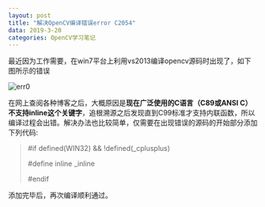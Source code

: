 ```yaml
---
layout: post
title: "解决OpenCV编译错误error C2054"
data: 2019-3-20
categories: OpenCV学习笔记
---
```


最近因为工作需要，在win7平台上利用vs2013编译opencv源码时出现了，如下图所示的错误

![err0](https://yesbear.github.io/images/blog/解决OpenCV编译错误error_C2054/err0.PNG)

在网上查阅各种博客之后，大概原因是**现在广泛使用的C语言（C89或ANSI C）不支持inline这个关键字**，追根溯源之后发现直到C99标准才支持内联函数，所以编译过程会出错。解决办法也比较简单，仅需要在出现错误的源码的开始部分添加下列代码:

> #if defined(WIN32) && !defined(_cplusplus)
>
> #define inline _inline
>
> #endif

添加完毕后，再次编译顺利通过。